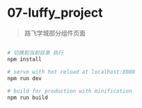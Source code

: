 # 07-luffy_project

> 路飞学城部分组件页面

## 

``` bash
# 切换到当前目录 执行
npm install

# serve with hot reload at localhost:8080
npm run dev

# build for production with minification
npm run build
```


